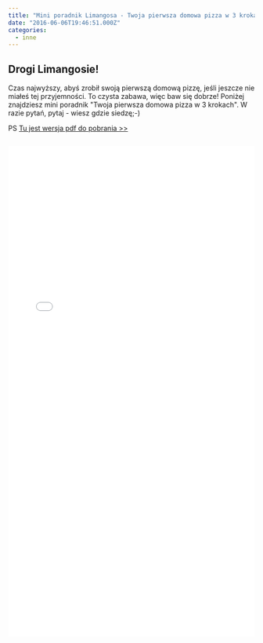 ```yaml
---
title: "Mini poradnik Limangosa - Twoja pierwsza domowa pizza w 3 krokach"
date: "2016-06-06T19:46:51.000Z"
categories: 
  - inne
---
```


## Drogi Limangosie!

Czas najwyższy, abyś zrobił swoją pierwszą domową pizzę, jeśli jeszcze nie miałeś tej przyjemności. To czysta zabawa, więc baw się dobrze! Poniżej znajdziesz mini poradnik "Twoja pierwsza domowa pizza w 3 krokach". W razie pytań, pytaj - wiesz gdzie siedzę;-)

PS [Tu jest wersja pdf do pobrania >>](https://domowa.pizza/wp-content/uploads/2016/04/twoja-pierwsza-domowa-pizza-w-3-krokach-16-04-17-20-14-25.pdf)

<iframe src="//beacon.by/domowapizza/twoja-pierwsza-domowa-pizza-w-3-krokach" class="beacon-iframe" width="100%" style="min-height: 1000px; display: block; clear: both; margin: 2em 0;" scrolling="yes" frameborder="no"></iframe>
